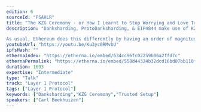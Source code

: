 ```yaml
---
edition: 6
sourceId: "FSAHLR"
title: "The KZG Ceremony - or How I Learnt to Stop Worrying and Love Trusted Setups"
description: "Danksharding, ProtoDanksharding, & EIP4844 make use of KZG commitments which require a trusted setup.

As usual, Ethereum does this differently by having an order of magnitude more participants than previous trusted setups. I will be running through why the trusted setup is needed, how it works, and why you should trust it."
youtubeUrl: "https://youtu.be/Ku3yc0RMvbU"
ipfsHash: ""
ethernaIndex: "https://etherna.io/embed/634cc96fc02259b06a2ffd7c"
ethernaPermalink: "https://etherna.io/embed/558d44324b32dcd16bd07bb110f16b5f36594a1d4a09234688bfd5a69e85fd47"
duration: 1693
expertise: "Intermediate"
type: "Talk"
track: "Layer 1 Protocol"
tags: ["Layer 1 Protocol"]
keywords: ["Danksharding","KZG Ceremony","Trusted Setup"]
speakers: ["Carl Beekhuizen"]
---
```


